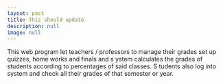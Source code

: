 ```yaml
---
layout: post
title: This should update
description: null
image: null
---
```

This web program let teachers /
professors to manage their grades set up quizzes, home works and finals and s
ystem calculates the grades of students according to percentages of said classes. S
tudents also log into system and check all their grades of that semester or year.
